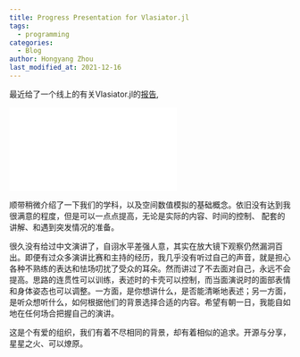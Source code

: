 ```yaml
---
title: Progress Presentation for Vlasiator.jl
tags:
  - programming
categories:
  - Blog
author: Hongyang Zhou
last_modified_at: 2021-12-16
---
```


最近给了一个线上的有关Vlasiator.jl的[报告](https://github.com/JuliaCN/MeetUpMaterials/blob/master/Online2021/day3_zhou_vlasiator.pdf),

<iframe src="//player.bilibili.com/player.html?aid=252359335&bvid=BV1vY411W7Dw&cid=461124274&page=19" scrolling="no" border="0" frameborder="no" framespacing="0" allowfullscreen="true"> </iframe>

顺带稍微介绍了一下我们的学科，以及空间数值模拟的基础概念。依旧没有达到我很满意的程度，但是可以一点点提高，无论是实际的内容、时间的控制、
配套的讲解、和遇到突发情况的准备。

很久没有给过中文演讲了，自诩水平差强人意，其实在放大镜下观察仍然漏洞百出。即便有过众多演讲比赛和主持的经历，我几乎没有听过自己的声音，就是担心各种不熟练的表达和怯场叨扰了受众的耳朵。然而讲过了不去面对自己，永远不会提高。思路的连贯性可以训练，表述时的卡壳可以控制，而当面演说时的面部表情和身体姿态也可以调整。一方面，是你想讲什么，是否能清晰地表述；另一方面，是听众想听什么，如何根据他们的背景选择合适的内容。希望有朝一日，我能自如地在任何场合把握自己的演讲。

这是个有爱的组织，我们有着不尽相同的背景，却有着相似的追求。开源与分享，星星之火、可以燎原。